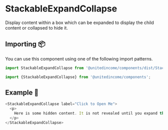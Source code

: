 # StackableExpandCollapse

Display content within a box which can be expanded to display the child content or collapsed to hide it.

## Importing 📦

You can use this component using one of the following import patterns.

```javascript
import StackableExpandCollapse from '@unitedincome/components/dist/StackableExpandCollapse';
```

```javascript
import {StackableExpandCollapse} from '@unitedincome/components';
```

## Example 🚀

```javascript
<StackableExpandCollapse label="Click to Open Me">
  <p>
    Here is some hidden content. It is not revealed until you expand this box.
  </p>
</StackableExpandCollapse>
```
